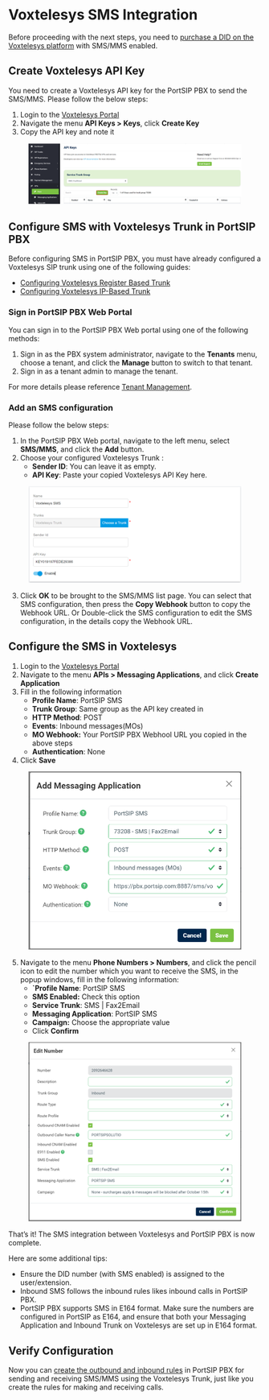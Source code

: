 # Voxtelesys SMS Integration

Before proceeding with the next steps, you need to [purchase a DID on the Voxtelesys platform](purchase-a-did-on-questblue-platform.md) with SMS/MMS enabled.

## Create Voxtelesys API Key

You need to create a Voxtelesys API key for the PortSIP PBX to send the SMS/MMS. Please follow the below steps:

1. Login to the [Voxtelesys Portal](https://portal.voxtelesys.net/)
2. Navigate the menu **API Keys > Keys**, click **Create Key**
3. Copy the API key and note it

<figure><img src="../../../.gitbook/assets/voxtelesys-fig21.png" alt=""><figcaption></figcaption></figure>

## Configure SMS with Voxtelesys Trunk in PortSIP PBX

Before configuring SMS in PortSIP PBX, you must have already configured a Voxtelesys SIP trunk using one of the following guides:

* [Configuring Voxtelesys Register Based Trunk](configuring-questblue-register-authentication-trunk.md)
* [Configuring Voxtelesys IP-Based Trunk](configuring-questblue-ip-authentication-trunk.md)

### Sign in PortSIP PBX Web Portal

You can sign in to the PortSIP PBX Web portal using one of the following methods:

1. Sign in as the PBX system administrator, navigate to the **Tenants** menu, choose a tenant, and click the **Manage** button to switch to that tenant.
2. Sign in as a tenant admin to manage the tenant.

For more details please reference [Tenant Management](../../portsip-pbx-administration-guide/3-tenant-management.md).

### Add an SMS configuration

Please follow the below steps:

1. In the PortSIP PBX Web portal, navigate to the left menu, select **SMS/MMS**, and click the **Add** button.&#x20;
2. Choose your configured Voxtelesys Trunk :
   * **Sender ID**: You can leave it as empty.
   * **API Key**: Paste your copied Voxtelesys API Key here.

<figure><img src="../../../.gitbook/assets/voxtelesys-fig28.png" alt=""><figcaption></figcaption></figure>

3. Click **OK** to be brought to the SMS/MMS list page. You can select that SMS configuration, then press the **Copy Webhook** button to copy the Webhook URL. Or Double-click the SMS configuration to edit the SMS configuration, in the details copy the Webhook URL.

## Configure the SMS in Voxtelesys

1. Login to the [Voxtelesys Portal](https://portal.voxtelesys.net/)
2. Navigate to the menu **APIs > Messaging Applications**, and click **Create Application**
3. Fill in the following information
   * **Profile Name**: PortSIP SMS
   * **Trunk Group**: Same group as the API key created in
   * **HTTP Method**: POST
   * **Events**: Inbound messages(MOs)
   * **MO Webhook:** Your PortSIP PBX Webhool URL you copied in the above steps
   * **Authentication**: None
4. Click **Save**

<figure><img src="../../../.gitbook/assets/voxtelesys-fig23.png" alt="" width="563"><figcaption></figcaption></figure>

5. Navigate to the menu **Phone Numbers > Numbers**, and click the pencil icon to edit the number which you want to receive the SMS, in the popup windows, fill in the following information:
   * **\`Profile Name**: PortSIP SMS
   * **SMS Enabled:** Check this option
   * **Service Trunk**: SMS | Fax2Email
   * **Messaging Application**: PortSIP SMS
   * **Campaign:** Choose the appropriate value
   * Click **Confirm**

<figure><img src="../../../.gitbook/assets/voxtelesys-fig24.png" alt="" width="563"><figcaption></figcaption></figure>

That’s it! The SMS integration between Voxtelesys and PortSIP PBX is now complete.

Here are some additional tips:

* Ensure the DID number (with SMS enabled) is assigned to the user/extension.
* Inbound SMS follows the inbound rules likes inbound calls in PortSIP PBX.
* PortSIP PBX supports SMS in E164 format. Make sure the numbers are configured in PortSIP as E164, and ensure that both your Messaging Application and Inbound Trunk on Voxtelesys are set up in E164 format.

## Verify Configuration

Now you can [create the outbound and inbound rules](configuring-outbound-and-inbound-calls.md) in PortSIP PBX for sending and receiving SMS/MMS using the Voxtelesys Trunk, just like you create the rules for making and receiving calls.

